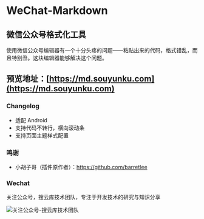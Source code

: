 # WeChat-Markdown

## 微信公众号格式化工具

使用微信公众号编辑器有一个十分头疼的问题——粘贴出来的代码，格式错乱，而且特别丑。这块编辑器能够解决这个问题。

## 预览地址：[https://md.souyunku.com](https://md.souyunku.com)

### Changelog

- 适配 Android
- 支持代码不转行，横向滚动条
- 支持页面主题样式配置

### 鸣谢

* 小胡子哥（插件原作者）：<https://github.com/barretlee>

### Wechat

关注公众号，搜云库技术团队，专注于开发技术的研究与知识分享
 
![关注公众号-搜云库技术团队](http://www.ymq.io/images/souyunku.png "搜云库技术团队")
